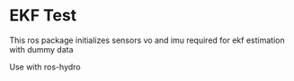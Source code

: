 EKF Test
========
This ros package initializes sensors vo and imu required for ekf estimation with dummy data

Use with ros-hydro
